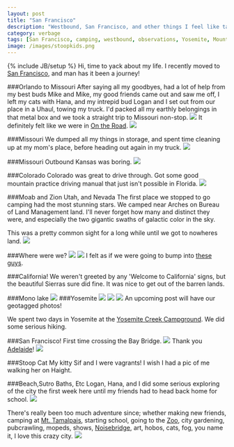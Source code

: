 ```yaml
---
layout: post
title: "San Francisco"
description: "Westbound, San Francisco, and other things I feel like talking about."
category: verbage
tags: [San Francisco, camping, westbound, observations, Yosemite, Mount Tamalpais, 3D printering, Noisebridge, Mono Lake, stoop kids, beach, hobos, hostels, friends, garden, cats, maps]
image: /images/stoopkids.png
---
```

{% include JB/setup %}
Hi, time to yack about my life. I recently moved to [San Francisco](https://en.wikipedia.org/wiki/San_Francisco), and man has it been a journey!

###Orlando to Missouri
After saying all my goodbyes, had a lot of help from my best buds Mike and Mike, my good friends came out and saw me off, I left my cats with Hana, and my intrepid bud Logan and I set out from our place in a Uhaul, towing my truck. I'd packed all my earthly belongings in that metal box and we took a straight trip to Missouri non-stop.
<img src="/images/westbound.jpg" />
It definitely felt like we were in [On the Road](https://en.wikipedia.org/wiki/On_the_Road). 
<img src="/images/ontheroad.jpg" />

###Missouri
We dumped all my things in storage, and spent time cleaning up at my mom's place, before heading out again in my truck.
<img src="/images/morningarch.jpg" />

###Missouri Outbound
Kansas was boring.
<img src="/images/kansaswindmills.jpg" />

###Colorado
Colorado was great to drive through. Got some good mountain practice driving manual that just isn't possible in Florida.
<img src="/images/coloradomountainroads.jpg" />

###Moab and Zion Utah, and Nevada
The first place we stopped to go camping had the most stunning stars. We camped near Arches on Bureau of Land Management land. I'll never forget how many and distinct they were, and especially the two gigantic swaths of galactic color in the sky.

This was a pretty common sight for a long while until we got to nowheres land.
<img src="/images/ghostrock.jpg" />

###Where were we?
<img src="/images/vastnothing.jpg" />
<img src="/images/vastnothingandtruck.jpg" />
I felt as if we were going to bump into [these guys](https://youtube.com/watch?v=YvT5KCGZYck).

###California!
We weren't greeted by any 'Welcome to California' signs, but the beautiful Sierras sure did fine. It was nice to get out of the barren lands. 

###Mono lake 
<img src="/images/monolake.jpg" />
###Yosemite
<img src="/images/yosemitevalley.jpg" />
<img src="/images/greenyosemite.jpg" />
<img src="/images/greenyosemitelichen.jpg" />
An upcoming post will have our geotagged photos!

We spent two days in Yosemite at the [Yosemite Creek Campground](https://en.wikipedia.org/wiki/Yosemite_Creek_Campground). We did some serious hiking.

###San Francisco!
First time crossing the Bay Bridge.
<img src="/images/firsttimebaybridge.jpg" />
Thank you [Adelaide](http://www.adelaidehostel.com/)!
<img src="/images/adelaide.jpg" />

###Stoop Cat
My kitty Sif and I were vagrants! I wish I had a pic of me walking her on Haight.

###Beach,Sutro Baths, Etc
Logan, Hana, and I did some serious exploring of the city the first week here until my friends had to head back home for school.
<img src="/images/sutrobaths.jpg" />

There's really been too much adventure since; whether making new friends, camping at [Mt. Tamalpais](https://en.wikipedia.org/wiki/Mount_Tamalpais), starting school, going to the [Zoo](http://www.sfzoo.org), city gardening, pubcrawling, mopeds, shows, [Noisebridge](https://www.noisebridge.net), art, hobos, cats, fog, you name it, I love this crazy city.
<img src="/images/moebius.jpg" />